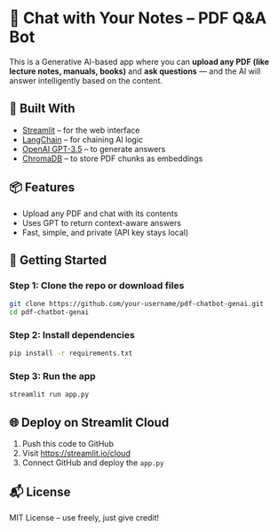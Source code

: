 # 📄 Chat with Your Notes – PDF Q&A Bot

This is a Generative AI-based app where you can **upload any PDF (like lecture notes, manuals, books)** and **ask questions** — and the AI will answer intelligently based on the content.

## 🔧 Built With

- [Streamlit](https://streamlit.io/) – for the web interface
- [LangChain](https://www.langchain.com/) – for chaining AI logic
- [OpenAI GPT-3.5](https://openai.com/) – to generate answers
- [ChromaDB](https://www.trychroma.com/) – to store PDF chunks as embeddings

## 📦 Features

- Upload any PDF and chat with its contents
- Uses GPT to return context-aware answers
- Fast, simple, and private (API key stays local)

## 🚀 Getting Started

### Step 1: Clone the repo or download files
```bash
git clone https://github.com/your-username/pdf-chatbot-genai.git
cd pdf-chatbot-genai
```

### Step 2: Install dependencies
```bash
pip install -r requirements.txt
```

### Step 3: Run the app
```bash
streamlit run app.py
```

## 🌐 Deploy on Streamlit Cloud

1. Push this code to GitHub
2. Visit https://streamlit.io/cloud
3. Connect GitHub and deploy the `app.py`

## 📬 License

MIT License – use freely, just give credit!